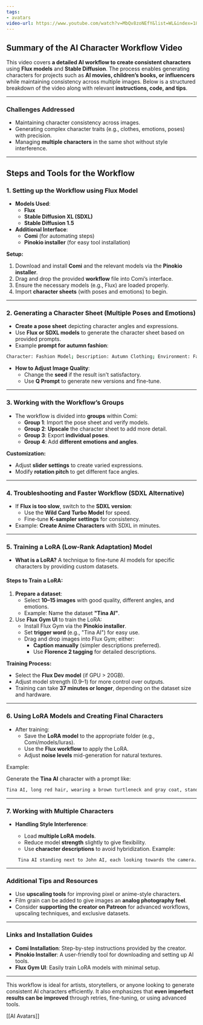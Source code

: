 ```yaml
---
tags:
- avatars
video-url: https://www.youtube.com/watch?v=MbQv8zoNEfY&list=WL&index=18
---
```


## Summary of the AI Character Workflow Video

This video covers **a detailed AI workflow to create consistent characters** using **Flux models** and **Stable Diffusion**. The process enables generating characters for projects such as **AI movies, children’s books, or influencers** while maintaining consistency across multiple images. Below is a structured breakdown of the video along with relevant **instructions, code, and tips**.

---

### **Challenges Addressed**

- Maintaining character consistency across images.
- Generating complex character traits (e.g., clothes, emotions, poses) with precision.
- Managing **multiple characters** in the same shot without style interference.

---

## **Steps and Tools for the Workflow**

### **1. Setting up the Workflow using Flux Model**

- **Models Used**:
    - **Flux**
    - **Stable Diffusion XL (SDXL)**
    - **Stable Diffusion 1.5**
- **Additional Interface**:
    - **Comi** (for automating steps)
    - **Pinokio installer** (for easy tool installation)

**Setup:**

1. Download and install **Comi** and the relevant models via the **Pinokio installer**.
2. Drag and drop the provided **workflow** file into Comi’s interface.
3. Ensure the necessary models (e.g., Flux) are loaded properly.
4. Import **character sheets** (with poses and emotions) to begin.

---

### **2. Generating a Character Sheet (Multiple Poses and Emotions)**

- **Create a pose sheet** depicting character angles and expressions.
- Use **Flux or SDXL models** to generate the character sheet based on provided prompts.
- Example **prompt for autumn fashion**:

```bash
Character: Fashion Model; Description: Autumn Clothing; Environment: Fashion Magazine Look.
```  
- **How to Adjust Image Quality**:
    - Change the **seed** if the result isn't satisfactory.
    - Use **Q Prompt** to generate new versions and fine-tune.

---

### **3. Working with the Workflow’s Groups**

- The workflow is divided into **groups** within Comi:
    - **Group 1**: Import the pose sheet and verify models.
    - **Group 2**: **Upscale** the character sheet to add more detail.
    - **Group 3**: Export **individual poses**.
    - **Group 4**: Add **different emotions and angles**.

**Customization:**

- Adjust **slider settings** to create varied expressions.
- Modify **rotation pitch** to get different face angles.

---

### **4. Troubleshooting and Faster Workflow (SDXL Alternative)**

- If **Flux is too slow**, switch to the **SDXL version**:
    - Use the **Wild Card Turbo Model** for speed.
    - Fine-tune **K-sampler settings** for consistency.
- Example: **Create Anime Characters** with SDXL in minutes.

---

### **5. Training a LoRA (Low-Rank Adaptation) Model**

- **What is a LoRA?**
    A technique to fine-tune AI models for specific characters by providing custom datasets.

#### **Steps to Train a LoRA:**

1. **Prepare a dataset**:
    - Select **10–15 images** with good quality, different angles, and emotions.
    - Example: Name the dataset **"Tina AI"**.
2. Use **Flux Gym UI** to train the LoRA:
    - Install Flux Gym via the **Pinokio installer**.
    - Set **trigger word** (e.g., "Tina AI") for easy use.
    - Drag and drop images into Flux Gym; either:
        - **Caption manually** (simpler descriptions preferred).
        - Use **Florence 2 tagging** for detailed descriptions.

**Training Process:**

- Select the **Flux Dev model** (if GPU > 20GB).
- Adjust model strength (0.9–1) for more control over outputs.
- Training can take **37 minutes or longer**, depending on the dataset size and hardware.

---

### **6. Using LoRA Models and Creating Final Characters**

- After training:
    - Save the **LoRA model** to the appropriate folder (e.g., Comi/models/luras).
    - Use the **Flux workflow** to apply the LoRA.
    - Adjust **noise levels** mid-generation for natural textures.

Example:

Generate the **Tina AI** character with a prompt like:

```bash
Tina AI, long red hair, wearing a brown turtleneck and gray coat, standing next to a wall.
```
---

### **7. Working with Multiple Characters**

- **Handling Style Interference**:
    - Load **multiple LoRA models**.
    - Reduce model **strength** slightly to give flexibility.
    - Use **character descriptions** to avoid hybridization. Example:

    ```baash
     Tina AI standing next to John AI, each looking towards the camera.
     ```   

---

### **Additional Tips and Resources**

- Use **upscaling tools** for improving pixel or anime-style characters.
- Film grain can be added to give images an **analog photography feel**.
- Consider **supporting the creator on Patreon** for advanced workflows, upscaling techniques, and exclusive datasets.

---

### **Links and Installation Guides**

- **Comi Installation**: Step-by-step instructions provided by the creator.
- **Pinokio Installer**: A user-friendly tool for downloading and setting up AI tools.
- **Flux Gym UI**: Easily train LoRA models with minimal setup.

---

This workflow is ideal for artists, storytellers, or anyone looking to generate consistent AI characters efficiently. It also emphasizes that **even imperfect results can be improved** through retries, fine-tuning, or using advanced tools.

[[AI Avatars]]